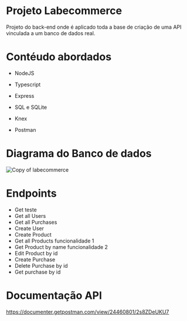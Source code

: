 # Projeto Labecommerce

  Projeto do back-end onde é aplicado toda a base de criação de uma API vinculada a um banco de dados real.

# Contéudo abordados
- NodeJS

- Typescript

- Express

- SQL e SQLite

- Knex

- Postman

# Diagrama do Banco de dados

![Copy of labecommerce](https://user-images.githubusercontent.com/111310311/215120584-e11758dc-b1ff-4e71-afe6-89af3cb57fb5.png)
# 

# Endpoints 
- Get teste
- Get all Users
- Get all Purchases
- Create User
- Create Product
- Get all Products funcionalidade 1
- Get Product by name funcionalidade 2
- Edit Product by id
- Create Purchase
- Delete Purchase by id
- Get purchase by id
 
 # Documentação API
 https://documenter.getpostman.com/view/24460801/2s8ZDeUKU7
